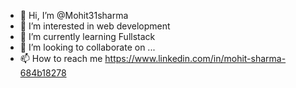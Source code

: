 - 👋 Hi, I’m @Mohit31sharma
- 👀 I’m interested in web development
- 🌱 I’m currently learning Fullstack
- 💞️ I’m looking to collaborate on ...
- 📫 How to reach me https://www.linkedin.com/in/mohit-sharma-684b18278

<!---
Mohit31sharma/Mohit31sharma is a ✨ special ✨ repository because its `README.md` (this file) appears on your GitHub profile.
You can click the Preview link to take a look at your changes.
--->

